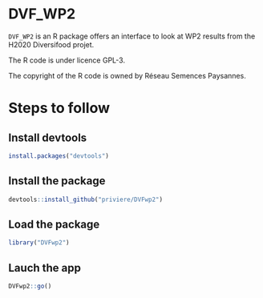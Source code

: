 # DVF_WP2

`DVF_WP2` is an R package offers an interface to look at WP2 results from the H2020 Diversifood projet.

The R code is under licence GPL-3.

The copyright of the R code is owned by Réseau Semences Paysannes.

# Steps to follow

## Install devtools
```r
install.packages("devtools")
```

## Install the package
```r
devtools::install_github("priviere/DVFwp2")
```

## Load the package
```r
library("DVFwp2")
```

## Lauch the app

```r
DVFwp2::go()
```
